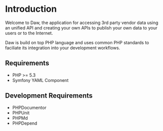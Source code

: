 # Introduction

Welcome to Daw, the application for accessing 3rd party vendor data using an unified API and creating your own APIs to publish your own data to your users or to the Internet.

Daw is build on top PHP language and uses common PHP standards to faciliate its integration into your development workflows.


## Requirements
 - PHP >= 5.3
 - Symfony YAML Component

## Development Requirements
 - PHPDocumentor
 - PHPUnit
 - PHPMd
 - PHPDepend
